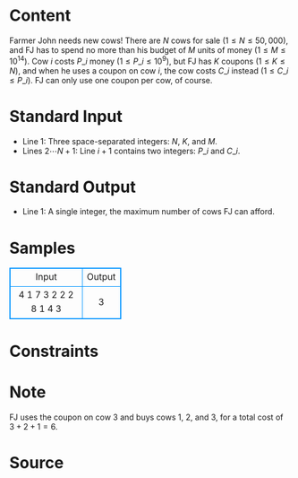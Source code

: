 
# Content

Farmer John needs new cows! There are $N$ cows for sale ($1 \leq N \leq 50,000$), and FJ has to spend no more than his budget of $M$ units of money ($1 \leq M \leq 10^{14}$). Cow $i$ costs $P\_i$ money ($1 \leq P\_i \leq 10^9$), but FJ has $K$ coupons ($1 \leq K \leq N$), and when he uses a coupon on cow $i$, the cow costs $C\_i$ instead ($1 \leq C\_i \leq P\_i$). FJ can only use one coupon per cow, of course.

# Standard Input

* Line $1$: Three space-separated integers: $N$, $K$, and $M$.
* Lines $2\cdots N+1$: Line $i+1$ contains two integers: $P\_i$ and $C\_i$.

# Standard Output

* Line $1$: A single integer, the maximum number of cows FJ can afford.

# Samples

<style>
        table,table tr th, table tr td { border:1px solid #0094ff; }
        table { width: 200px; min-height: 25px; line-height: 25px; text-align: center; border-collapse: collapse;}   
    </style>
<table>
	<tr>
		<td>Input</td>
		<td>Output</td>
	</tr>
<tr><td>4 1 7
3 2
2 2
8 1
4 3</td><td>3</td></tr></table>


# Constraints



# Note

FJ uses the coupon on cow $3$ and buys cows $1$, $2$, and $3$, for a total cost of
$3 + 2 + 1 = 6$.

# Source


